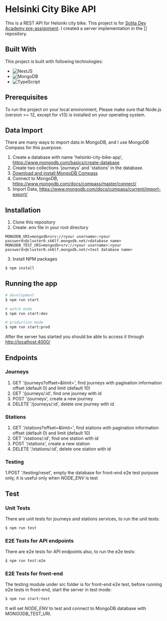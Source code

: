 # Helsinki City Bike API

This is a REST API for Helsinki city bike. This project is for [Solita Dev Academy pre-assignment](https://github.com/solita/dev-academy-2023-exercise).
I created a server implementation in the [] repository.

## Built With

This project is built with following technologies:
* ![NestJS](https://img.shields.io/badge/NestJS-E0234E?logo=nestjs&logoColor=white)
* ![MongoDB](https://img.shields.io/badge/MongoDB-4ea94b.svg?logo=mongodb&logoColor=white)
* ![TypeScript](https://img.shields.io/badge/TypeScript-007ACC.svg?logo=typescript&logoColor=white)

## Prerequisites

To run the project on your local environment, Please make sure that Node.js (version >= 12, except for v13) is installed on your operating system.

## Data Import

There are many ways to import data in MongoDB, and I use MongoDB Compass for this puerpose. 
1. Create a database with name 'helsinki-city-bike-app', https://www.mongodb.com/basics/create-database
2. Create two collections 'journeys' and 'stations' in the database.
3. [Download and install MongoDB Compass](https://www.mongodb.com/docs/compass/master/install/?_ga=2.239545610.828859960.1684698811-745070963.1679086569&_gac=1.258739832.1684761270.CjwKCAjwpayjBhAnEiwA-7ena6WR8oZ9nKF3443BeDyPspH4lc_IhzG8P4hl2fcriAVC_aBjowyPyRoCdrYQAvD_BwE)
4. Connect to MongoDB, https://www.mongodb.com/docs/compass/master/connect/
5. Import Data, https://www.mongodb.com/docs/compass/current/import-export/

## Installation

1. Clone this repository
2. Create .env file in your root directory
```
MONGODB_URI=mongodb+srv://<your username>:<your password>@cluster0.sk6lf.mongodb.net/<database name>
MONGODB_TEST_URI=mongodb+srv://<your username>:<your password>@cluster0.sk6lf.mongodb.net/<test database name>
```
3. Install NPM packages

```bash
$ npm install
```

## Running the app

```bash
# development
$ npm run start

# watch mode
$ npm run start:dev

# production mode
$ npm run start:prod
```
After the server has started you should be able to access it through [http://localhost:4000/](http://localhost:4000/)

## Endpoints

### Journeys

1. GET '/journeys?offset=&limit=', find journeys with pagination information offset (default 0) and limit (default 10)
2. GET '/journeys/:id', find one journey with id
3. POST '/journeys', create a new journey
4. DELETE '/journeys/:id', delete one journey with id

### Stations
1. GET '/stations?offset=&limit=', find stations with pagination information offset (default 0) and limit (default 10)
2. GET '/stations/:id', find one station with id
3. POST '/stations', create a new station
4. DELETE '/stations/:id', delete one station with id

### Testing
1.POST '/testing/reset', empty the database for front-end e2e test purpose only, it is useful only when *NODE_ENV* is test

## Test

### Unit Tests
There are unit tests for journeys and stations services, to run the unit tests:

```bash
$ npm run test
```

### E2E Tests for API endpoints
There are e2e tests for API endpoints also, to run the e2e tests:

```bash
$ npm run test:e2e
```

### E2E Tests for front-end
The testing module under src folder is for front-end e2e test, before running e2e tests in front-end, start the server in test mode:

```bash
$ npm run start:test
```

It will set *NODE_ENV* to test and connect to MongoDB database with MONGODB_TEST_URI.  
